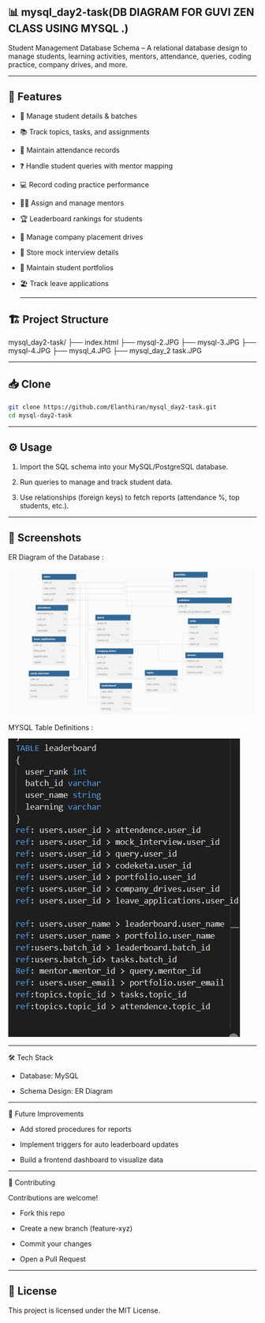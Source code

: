 ## 📊 mysql_day2-task(DB DIAGRAM FOR GUVI ZEN CLASS USING MYSQL .)

Student Management Database Schema – A relational database design to manage students, learning activities, mentors, attendance, queries, coding practice, company drives, and more.

---

## 🚀 Features

- 👤 Manage student details & batches

- 📚 Track topics, tasks, and assignments

- 📝 Maintain attendance records

- ❓ Handle student queries with mentor mapping

- 💻 Record coding practice performance

- 🧑‍🏫 Assign and manage mentors

- 🏆 Leaderboard rankings for students

- 🏢 Manage company placement drives

- 🎤 Store mock interview details

- 📂 Maintain student portfolios

- 🏖 Track leave applications

  ---

## 🏗 Project Structure
mysql_day2-task/
├── index.html
├── mysql-2.JPG
├── mysql-3.JPG
├── mysql-4.JPG
├── mysql_4.JPG
├── mysql_day_2 task.JPG


---

## 📥 Clone
```bash
git clone https://github.com/Elanthiran/mysql_day2-task.git
cd mysql-day2-task

```

---

## ⚙️ Usage

1. Import the SQL schema into your MySQL/PostgreSQL database.

2. Run queries to manage and track student data.

3. Use relationships (foreign keys) to fetch reports (attendance %, top students, etc.).

---

## 📸 Screenshots

ER Diagram of the Database :

![mysql_day2-task](./mysql_day_2task.JPG)

MYSQL Table Definitions :

![mysql_day2-task](./mysql-4.JPG)

---

🛠 Tech Stack

- Database: MySQL
  

- Schema Design: ER Diagram

  

---

🔮 Future Improvements

- Add stored procedures for reports

- Implement triggers for auto leaderboard updates

- Build a frontend dashboard to visualize data

---

🤝 Contributing

Contributions are welcome!

- Fork this repo

- Create a new branch (feature-xyz)

- Commit your changes

- Open a Pull Request

---

## 📜 License

This project is licensed under the MIT License.
